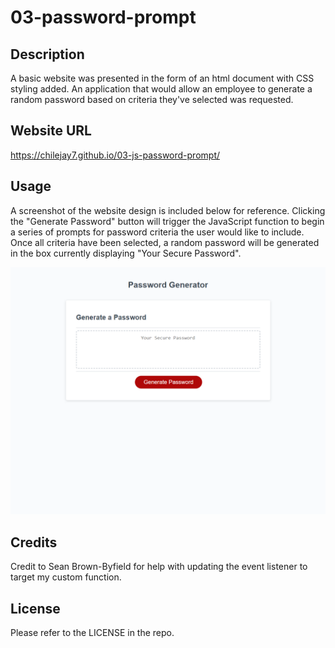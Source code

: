 # 03-password-prompt

## Description

A basic website was presented in the form of an html document with CSS styling added.  An application that would allow an employee to generate a random password based on criteria they've selected was requested.

## Website URL

https://chilejay7.github.io/03-js-password-prompt/ 

## Usage

A screenshot of the website design is included below for reference.  Clicking the "Generate Password" button will trigger the JavaScript function to begin a series of prompts for password criteria the user would like to include.  Once all criteria have been selected, a random password will be generated in the box currently displaying "Your Secure Password".

![alt text](./assets/deployed_passGen.png)

## Credits

Credit to Sean Brown-Byfield for help with updating the event listener to target my custom function.

## License

Please refer to the LICENSE in the repo.
